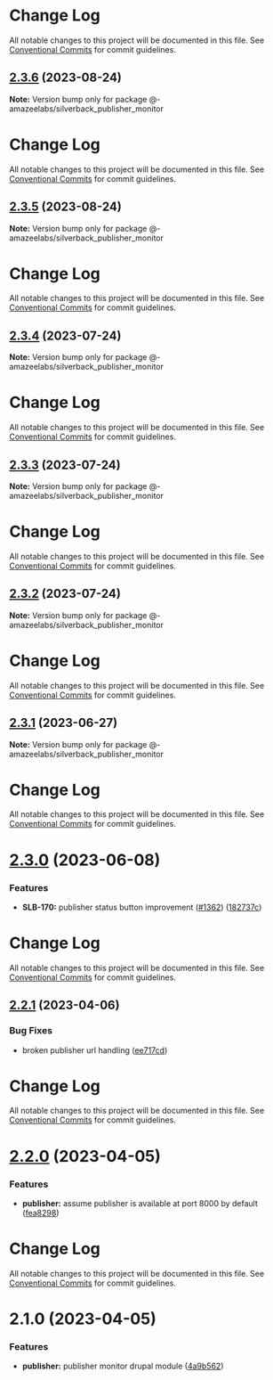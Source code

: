 # Change Log

All notable changes to this project will be documented in this file. See
[Conventional Commits](https://conventionalcommits.org) for commit guidelines.

## [2.3.6](https://github.com/AmazeeLabs/silverback-mono/compare/@-amazeelabs/silverback_publisher_monitor@2.3.5...@-amazeelabs/silverback_publisher_monitor@2.3.6) (2023-08-24)

**Note:** Version bump only for package
@-amazeelabs/silverback_publisher_monitor

# Change Log

All notable changes to this project will be documented in this file. See
[Conventional Commits](https://conventionalcommits.org) for commit guidelines.

## [2.3.5](https://github.com/AmazeeLabs/silverback-mono/compare/@-amazeelabs/silverback_publisher_monitor@2.3.4...@-amazeelabs/silverback_publisher_monitor@2.3.5) (2023-08-24)

**Note:** Version bump only for package
@-amazeelabs/silverback_publisher_monitor

# Change Log

All notable changes to this project will be documented in this file. See
[Conventional Commits](https://conventionalcommits.org) for commit guidelines.

## [2.3.4](https://github.com/AmazeeLabs/silverback-mono/compare/@-amazeelabs/silverback_publisher_monitor@2.3.3...@-amazeelabs/silverback_publisher_monitor@2.3.4) (2023-07-24)

**Note:** Version bump only for package
@-amazeelabs/silverback_publisher_monitor

# Change Log

All notable changes to this project will be documented in this file. See
[Conventional Commits](https://conventionalcommits.org) for commit guidelines.

## [2.3.3](https://github.com/AmazeeLabs/silverback-mono/compare/@-amazeelabs/silverback_publisher_monitor@2.3.2...@-amazeelabs/silverback_publisher_monitor@2.3.3) (2023-07-24)

**Note:** Version bump only for package
@-amazeelabs/silverback_publisher_monitor

# Change Log

All notable changes to this project will be documented in this file. See
[Conventional Commits](https://conventionalcommits.org) for commit guidelines.

## [2.3.2](https://github.com/AmazeeLabs/silverback-mono/compare/@-amazeelabs/silverback_publisher_monitor@2.3.1...@-amazeelabs/silverback_publisher_monitor@2.3.2) (2023-07-24)

**Note:** Version bump only for package
@-amazeelabs/silverback_publisher_monitor

# Change Log

All notable changes to this project will be documented in this file. See
[Conventional Commits](https://conventionalcommits.org) for commit guidelines.

## [2.3.1](https://github.com/AmazeeLabs/silverback-mono/compare/@-amazeelabs/silverback_publisher_monitor@2.3.0...@-amazeelabs/silverback_publisher_monitor@2.3.1) (2023-06-27)

**Note:** Version bump only for package
@-amazeelabs/silverback_publisher_monitor

# Change Log

All notable changes to this project will be documented in this file. See
[Conventional Commits](https://conventionalcommits.org) for commit guidelines.

# [2.3.0](https://github.com/AmazeeLabs/silverback-mono/compare/@-amazeelabs/silverback_publisher_monitor@2.2.1...@-amazeelabs/silverback_publisher_monitor@2.3.0) (2023-06-08)

### Features

- **SLB-170:** publisher status button improvement
  ([#1362](https://github.com/AmazeeLabs/silverback-mono/issues/1362))
  ([182737c](https://github.com/AmazeeLabs/silverback-mono/commit/182737cf00651f39e0c12e2de913fcb64bc94d47))

# Change Log

All notable changes to this project will be documented in this file. See
[Conventional Commits](https://conventionalcommits.org) for commit guidelines.

## [2.2.1](https://github.com/AmazeeLabs/silverback-mono/compare/@-amazeelabs/silverback_publisher_monitor@2.2.0...@-amazeelabs/silverback_publisher_monitor@2.2.1) (2023-04-06)

### Bug Fixes

- broken publisher url handling
  ([ee717cd](https://github.com/AmazeeLabs/silverback-mono/commit/ee717cd4c8692da3e6e4c924b5d93c24879afe2c))

# Change Log

All notable changes to this project will be documented in this file. See
[Conventional Commits](https://conventionalcommits.org) for commit guidelines.

# [2.2.0](https://github.com/AmazeeLabs/silverback-mono/compare/@-amazeelabs/silverback_publisher_monitor@2.1.0...@-amazeelabs/silverback_publisher_monitor@2.2.0) (2023-04-05)

### Features

- **publisher:** assume publisher is available at port 8000 by default
  ([fea8298](https://github.com/AmazeeLabs/silverback-mono/commit/fea8298ab8a2a102a361b303d7023f26ae88fd68))

# Change Log

All notable changes to this project will be documented in this file. See
[Conventional Commits](https://conventionalcommits.org) for commit guidelines.

# 2.1.0 (2023-04-05)

### Features

- **publisher:** publisher monitor drupal module
  ([4a9b562](https://github.com/AmazeeLabs/silverback-mono/commit/4a9b56261c533d92c4f49fc1f1491e58ea4cd5e4))
